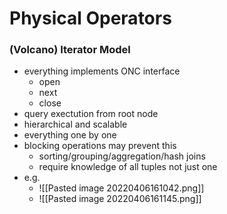 # Physical Operators
### (Volcano) Iterator Model
+ everything implements ONC interface
	+ open
	+ next
	+ close
+ query exectution from root node
+ hierarchical and scalable
+ everything one by one
+ blocking operations may prevent this
	+ sorting/grouping/aggregation/hash joins
	+ require knowledge of all tuples not just one
+ e.g. 
	+ ![[Pasted image 20220406161042.png]]
	+ ![[Pasted image 20220406161145.png]]
